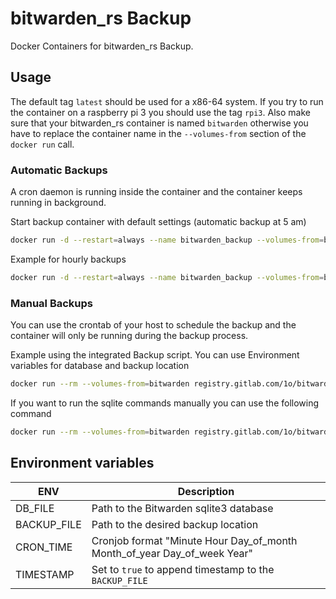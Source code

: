 # bitwarden_rs Backup

Docker Containers for bitwarden_rs Backup.

## Usage

The default tag `latest` should be used for a x86-64 system. If you try to run the container on a raspberry pi 3 you should use the tag `rpi3`. Also make sure that your bitwarden_rs container is named `bitwarden` otherwise you have to replace the container name in the `--volumes-from` section of the `docker run` call.

### Automatic Backups 
A cron daemon is running inside the container and the container keeps running in background.

Start backup container with default settings (automatic backup at 5 am)
```sh
docker run -d --restart=always --name bitwarden_backup --volumes-from=bitwarden registry.gitlab.com/1o/bitwarden_rs-backup
```

Example for hourly backups
```sh
docker run -d --restart=always --name bitwarden_backup --volumes-from=bitwarden -e CRON_TIME="0 * * * *" registry.gitlab.com/1o/bitwarden_rs-backup
```

### Manual Backups
You can use the crontab of your host to schedule the backup and the container will only be running during the backup process.

Example using the integrated Backup script. You can use Environment variables for database and backup location
```sh
docker run --rm --volumes-from=bitwarden registry.gitlab.com/1o/bitwarden_rs-backup /backup.sh
```

If you want to run the sqlite commands manually you can use the following command
```sh
docker run --rm --volumes-from=bitwarden registry.gitlab.com/1o/bitwarden_rs-backup sqlite3 $DB_FILE ".backup $BACKUP_FILE"
```

## Environment variables
| ENV | Description |
| ----- | ----- |
| DB_FILE | Path to the Bitwarden sqlite3 database |
| BACKUP_FILE | Path to the desired backup location |
| CRON_TIME | Cronjob format "Minute Hour Day_of_month Month_of_year Day_of_week Year" |
| TIMESTAMP | Set to `true` to append timestamp to the `BACKUP_FILE` |
